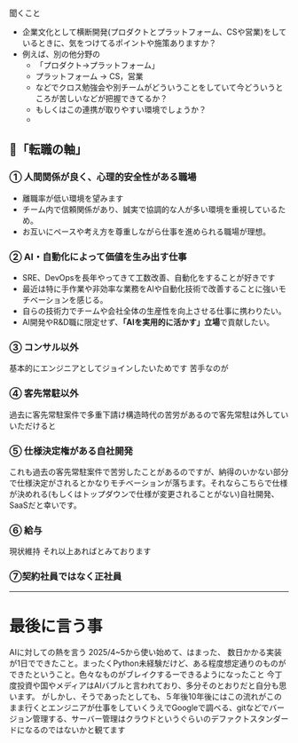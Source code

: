 
聞くこと
* 企業文化として横断開発(プロダクトとプラットフォーム、CSや営業)をしているときに、気をつけてるポイントや施策ありますか？
* 例えば、別の他分野の
	* 「プロダクト→プラットフォーム」
	* プラットフォーム → CS，営業
	* などでクロス勉強会や別チームがどういうことをしていて今どういうところが苦しいなどが把握できてるか？
	* もしくはこの連携が取りやすい環境でしょうか？
	* 


## 🎯「転職の軸」

### ① 人間関係が良く、心理的安全性がある職場

- 離職率が低い環境を望みます
- チーム内で信頼関係があり、誠実で協調的な人が多い環境を重視しているため。
- お互いにペースや考え方を尊重しながら仕事を進められる職場が理想。

### ② AI・自動化によって価値を生み出す仕事

- SRE、DevOpsを長年やってきて工数改善、自動化をすることが好きです
- 最近は特に手作業や非効率な業務をAIや自動化技術で改善することに強いモチベーションを感じる。    
- 自らの技術力でチームや会社全体の生産性を向上させる仕事に携わりたい。
- AI開発やR&D職に限定せず、**「AIを実用的に活かす」立場**で貢献したい。

### ③ コンサル以外
基本的にエンジニアとしてジョインしたいためです
苦手なのが
### ④ 客先常駐以外
過去に客先常駐案件で多重下請け構造時代の苦労があるので客先常駐は外していいただけると
### ⑤ 仕様決定権がある自社開発

これも過去の客先常駐案件で苦労したことがあるのですが、納得のいかない部分で仕様決定がされるとかなりモチベーションが落ちます。それならこちらで仕様が決めれる(もしくはトップダウンで仕様が変更されることがない)自社開発、SaaSだと幸いです。
### ⑥ 給与

現状維持 それ以上あればとみております

### ⑦契約社員ではなく正社員


-----

# 最後に言う事
AIに対しての熱を言う
2025/4~5から使い始めて、はまった、
数日かかる実装が1日でできたこと。まったくPython未経験だけど、ある程度想定通りのものができたということ。色々なものがブレイクするーできるようになったこと
今丁度投資や国やメディアはAIバブルと言われており、多分そのとおりだと自分も思います。
がしかし、そうであったとしても、５年後10年後にはこの流れがこのまま行くとエンジニアが仕事をしていくうえでGoogleで調べる、gitなどでバージョン管理する、サーバー管理はクラウドというぐらいのデファクトスタンダードになるのではないかと観てます
